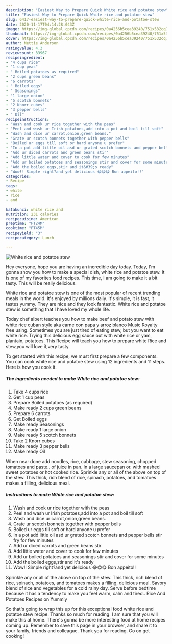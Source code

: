 ```yaml
---
description: "Easiest Way to Prepare Quick White rice and potatoe stew"
title: "Easiest Way to Prepare Quick White rice and potatoe stew"
slug: 6417-easiest-way-to-prepare-quick-white-rice-and-potatoe-stew
date: 2020-11-17T04:14:28.043Z
image: https://img-global.cpcdn.com/recipes/0a4256b5cea39240/751x532cq70/white-rice-and-potatoe-stew-recipe-main-photo.jpg
thumbnail: https://img-global.cpcdn.com/recipes/0a4256b5cea39240/751x532cq70/white-rice-and-potatoe-stew-recipe-main-photo.jpg
cover: https://img-global.cpcdn.com/recipes/0a4256b5cea39240/751x532cq70/white-rice-and-potatoe-stew-recipe-main-photo.jpg
author: Nettie Anderson
ratingvalue: 4.3
reviewcount: 33967
recipeingredient:
- "4 cups rice"
- "1 cup peas"
- " Boiled potatoes as required"
- "2 cups green beans"
- "6 carrots"
- " Boiled eggs"
- " Seasonings"
- "1 large onion"
- "5 scotch bonnets"
- "2 Knorr cubes"
- "3 pepper bells"
- " Oil"
recipeinstructions:
- "Wash and cook ur rice together with the peas"
- "Peel and wash ur Irish potatoes,add into a pot and boil till soft"
- "Wash and dice ur carrot,onion,green beans."
- "Grate ur scotch bonnets together with pepper bells"
- "Boiled ur eggs till soft or hard anyone u prefer"
- "In a pot add little oil asd ur grated scotch bonnets and pepper bells stir fry for few minutes"
- "Add ur diced carrots and green beans stir"
- "Add little water and cover to cook for few minutes"
- "Add ur boiled potatoes and seasonings stir and cover for some minutes"
- "Add the boiled eggs,stir and it&#39;s ready"
- "Wow!! Simple right?and yet delicious 😂😋😋 Bon appeito!!"
categories:
- Recipe
tags:
- white
- rice
- and

katakunci: white rice and 
nutrition: 231 calories
recipecuisine: American
preptime: "PT24M"
cooktime: "PT45M"
recipeyield: "3"
recipecategory: Lunch

---
```



![White rice and potatoe stew](https://img-global.cpcdn.com/recipes/0a4256b5cea39240/751x532cq70/white-rice-and-potatoe-stew-recipe-main-photo.jpg)

Hey everyone, hope you are having an incredible day today. Today, I'm gonna show you how to make a special dish, white rice and potatoe stew. It is one of my favorites food recipes. This time, I am going to make it a bit tasty. This will be really delicious.

White rice and potatoe stew is one of the most popular of recent trending meals in the world. It's enjoyed by millions daily. It's simple, it is fast, it tastes yummy. They are nice and they look fantastic. White rice and potatoe stew is something that I have loved my whole life.

Today chef albert teaches you how to make beef and potato stew with white rice cuban style aka carne con papa y arroz blanco Music Royalty free using. Sometimes you are just tired of eating stew, but you want to eat white rice. Trying this delicious egg sauce out with white rice or yam, plantain, potatoes. This Recipe will teach you how to prepare white Rice and stew,you will love it,very tasty.


To get started with this recipe, we must first prepare a few components. You can cook white rice and potatoe stew using 12 ingredients and 11 steps. Here is how you cook it.

<!--inarticleads1-->

##### The ingredients needed to make White rice and potatoe stew:

1. Take 4 cups rice
1. Get 1 cup peas
1. Prepare  Boiled potatoes (as required)
1. Make ready 2 cups green beans
1. Prepare 6 carrots
1. Get  Boiled eggs
1. Make ready  Seasonings
1. Make ready 1 large onion
1. Make ready 5 scotch bonnets
1. Take 2 Knorr cubes
1. Make ready 3 pepper bells
1. Make ready  Oil


When near done add noodles, rice, cabbage, stew seasoning, chopped tomatoes and paste.. of juice in pan. In a large saucepan or. with mashed sweet potatoes or hot cooked rice. Sprinkle any or all of the above on top of the stew. This thick, rich blend of rice, spinach, potatoes, and tomatoes makes a filling, delicious meal. 

<!--inarticleads2-->

##### Instructions to make White rice and potatoe stew:

1. Wash and cook ur rice together with the peas
1. Peel and wash ur Irish potatoes,add into a pot and boil till soft
1. Wash and dice ur carrot,onion,green beans.
1. Grate ur scotch bonnets together with pepper bells
1. Boiled ur eggs till soft or hard anyone u prefer
1. In a pot add little oil asd ur grated scotch bonnets and pepper bells stir fry for few minutes
1. Add ur diced carrots and green beans stir
1. Add little water and cover to cook for few minutes
1. Add ur boiled potatoes and seasonings stir and cover for some minutes
1. Add the boiled eggs,stir and it&#39;s ready
1. Wow!! Simple right?and yet delicious 😂😋😋 Bon appeito!!


Sprinkle any or all of the above on top of the stew. This thick, rich blend of rice, spinach, potatoes, and tomatoes makes a filling, delicious meal. Savory blend of rice and vegetables for a cold rainy day. Serve before bedtime because it has a tendency to make you feel warm, calm and tired.. Rice And Potatoes Recipes on Yummly 

So that's going to wrap this up for this exceptional food white rice and potatoe stew recipe. Thanks so much for reading. I am sure that you will make this at home. There's gonna be more interesting food at home recipes coming up. Remember to save this page in your browser, and share it to your family, friends and colleague. Thank you for reading. Go on get cooking!

